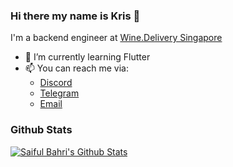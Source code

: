 ### Hi there my name is Kris 👋

I'm a backend engineer at [Wine.Delivery Singapore](https://wine.delivery)

- 🌱 I’m currently learning Flutter
- 📫 You can reach me via:
  - [Discord](https://discordapp.com/users/lazycoder#6595)
  - [Telegram](https://t.me/kristian_multz)
  - [Email](mailto:saya@kristyantomulyono.com)

### Github Stats
[![Saiful Bahri's Github Stats](https://github-readme-stats.vercel.app/api?username=matiuskm&count_private=true&theme=default&show_icons=true)](https://github.com/matiuskm)
